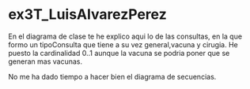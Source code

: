# ex3T_LuisAlvarezPerez

En el diagrama de clase te he explico aqui lo de las consultas, en la que formo un tipoConsulta que tiene a su vez general,vacuna y cirugia.
He puesto la cardinalidad 0..1 aunque la vacuna se podria poner que se generan mas vacunas.

No me ha dado tiempo a hacer bien el diagrama de secuencias.
